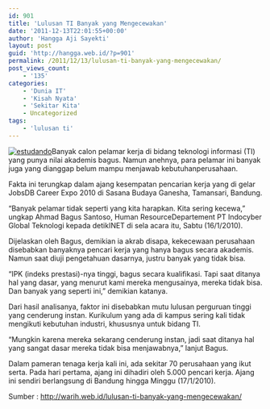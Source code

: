 ```yaml
---
id: 901
title: 'Lulusan TI Banyak yang Mengecewakan'
date: '2011-12-13T22:01:55+00:00'
author: 'Hangga Aji Sayekti'
layout: post
guid: 'http://hangga.web.id/?p=901'
permalink: /2011/12/13/lulusan-ti-banyak-yang-mengecewakan/
post_views_count:
    - '135'
categories:
    - 'Dunia IT'
    - 'Kisah Nyata'
    - 'Sekitar Kita'
    - Uncategorized
tags:
    - 'lulusan ti'
---
```


[![](http://hangga.web.id/wp-content/uploads/2011/12/estudando-278x300.png "estudando")](http://hangga.web.id/wp-content/uploads/2011/12/estudando.png)Banyak calon pelamar kerja di bidang teknologi informasi (TI) yang punya nilai akademis bagus. Namun anehnya, para pelamar ini banyak juga yang dianggap belum mampu menjawab kebutuhanperusahaan.

Fakta ini terungkap dalam ajang kesempatan pencarian kerja yang di gelar JobsDB Career Expo 2010 di Sasana Budaya Ganesha, Tamansari, Bandung.

“Banyak pelamar tidak seperti yang kita harapkan. Kita sering kecewa,” ungkap Ahmad Bagus Santoso, Human ResourceDepartement PT Indocyber Global Teknologi kepada detikINET di sela acara itu, Sabtu (16/1/2010).

Dijelaskan oleh Bagus, demikian ia akrab disapa, kekecewaan perusahaan disebabkan banyaknya pencari kerja yang hanya bagus secara akademis. Namun saat diuji pengetahuan dasarnya, justru banyak yang tidak bisa.

“IPK (indeks prestasi)-nya tinggi, bagus secara kualifikasi. Tapi saat ditanya hal yang dasar, yang menurut kami mereka mengusainya, mereka tidak bisa. Dan banyak yang seperti ini,” demikian katanya.

Dari hasil analisanya, faktor ini disebabkan mutu lulusan perguruan tinggi yang cenderung instan. Kurikulum yang ada di kampus sering kali tidak mengikuti kebutuhan industri, khususnya untuk bidang TI.

“Mungkin karena mereka sekarang cenderung instan, jadi saat ditanya hal yang sangat dasar mereka tidak bisa menjawabnya,” lanjut Bagus.

Dalam pameran tenaga kerja kali ini, ada sekitar 70 perusahaan yang ikut serta. Pada hari pertama, ajang ini dihadiri oleh 5.000 pencari kerja. Ajang ini sendiri berlangsung di Bandung hingga Minggu (17/1/2010).

Sumber : <http://warih.web.id/lulusan-ti-banyak-yang-mengecewakan/>